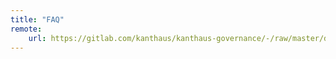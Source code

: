 ```yaml
---
title: "FAQ"
remote:
    url: https://gitlab.com/kanthaus/kanthaus-governance/-/raw/master/documents/governanceFAQ/faq.de.md
---
```

